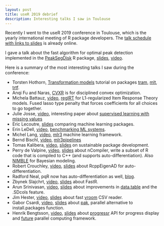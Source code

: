 ```yaml
---
layout: post
title: useR 2019 debrief
description: Interesting talks I saw in Toulouse
---
```


Recently I went to the useR 2019 conference in Toulouse, which is the
yearly international meeting of R package developers. The [talk
schedule with links to slides](http://www.user2019.fr/talk_schedule/)
is already online.

I gave a talk about the fast algorithm for optimal peak
detection implemented in the
[PeakSegDisk](https://cloud.r-project.org/web/packages/PeakSegDisk/) R
package, [slides](http://www.user2019.fr/static/pres/t257847.pdf),
[video](https://www.youtube.com/watch?v=XlC4WCqsbuI).

Here is a summary of the most interesting talks I saw during the
conference:

* Torsten Hothorn, [Transformation
  models](http://ctm.r-forge.r-project.org/news/Toulouse/) tutorial on
  packages [tram](https://cloud.r-project.org/web/packages/tram/),
  [mlt](https://cloud.r-project.org/web/packages/mlt/index.html),
  [trtf](https://cloud.r-project.org/web/packages/trtf/index.html).
* Anqi Fu and Naras, [CVXR](https://cvxr.rbind.io/) is for disciplined
  convex optimization.
* Michela Battauz,
  [video](https://www.youtube.com/watch?v=UsIcI3-pXiE),
  [regIRT](https://github.com/micbtz/regIRT/) for L1-regularized Item
  Response Theory models. Fused lasso type penalty that forces
  coefficients for all choices to go together.
* Julie Josse, [video](https://www.youtube.com/watch?v=z8IuuDe5oXs),
  interesting paper about [supervised learning with missing
  values](https://arxiv.org/abs/1902.06931)
* Eric Lecoutre, [slides](http://www.welovedatascience.com/user2019)
  comparing machine learning packages.
* Erin LeDell, [video](https://www.youtube.com/watch?v=5EHHGBYaIqE),
  [benchmarking ML
  systems](http://www.user2019.fr/static/pres/t258053.pdf).
* Michel Lang, [video](https://www.youtube.com/watch?v=wsP2hiFnDQs),
  [mlr3](http://www.user2019.fr/static/pres/t258076.pdf) machine
  learning framework.
* Bernd Bischl, [video](https://www.youtube.com/watch?v=gEW5RxkbQuQ),
  [mlr3pipelines](http://www.user2019.fr/static/pres/t258139.pdf)
* Tomas Kalibera, [video](https://www.youtube.com/watch?v=lMQumNlOA24),
  [slides](http://www.user2019.fr/static/pres/t256727.pdf) on
  sustainable package development.
* Perry de Valpine, [video](https://www.youtube.com/watch?v=EPJT-6Nvre4),
  [slides](http://www.user2019.fr/static/pres/t257974.pdf) about
  nCompiler, write a subset of R code that is compiled to C++ (and
  supports auto-differentiation). Also
  [NIMBLE](https://r-nimble.org/) for Bayesian modeling.
* Robert Crouchley, [video](https://www.youtube.com/watch?v=9dcQLsYTH20),
  [slides](http://www.user2019.fr/static/pres/t256894.pptx) about
  RcppEigenAD for auto-differentiation.
* Radford Neal, pqR now has auto-differentiation as well,
  [blog](https://radfordneal.wordpress.com/2019/07/06/automatic-differentiation-in-pqr/).
* Zbynek Slajchrt, [video](https://www.youtube.com/watch?v=1fTTwf3ho50),
  [slides](http://www.user2019.fr/static/pres/t257850.pdf) about
  FastR.
* Arun Srinivasan, [video](https://www.youtube.com/watch?v=tWx1ooBSxFc),
  [slides](http://www.user2019.fr/static/pres/t258038.pdf) about
  improvements in
  [data.table](https://github.com/Rdatatable/data.table/wiki) and the
  .SDcols feature.
* Jim Hester, [video](https://www.youtube.com/watch?v=RA9AjqZXxMU),
  [slides](http://www.user2019.fr/static/pres/t257803.pdf) about fast
  [vroom](https://github.com/r-lib/vroom) CSV reader.
* Gabor Csardi, [video](https://www.youtube.com/watch?v=z751o_KVdJY),
  [slides](http://www.user2019.fr/static/pres/t257603.zip) about
  [pak](https://cloud.r-project.org/web/packages/pak/), parallel
  alternative to install.packages function.
* Henrik Bengtsson, [video](https://www.youtube.com/watch?v=4B3wPFL_Syo),
  [slides](https://www.jottr.org/2019/07/12/future-user2019-slides/)
  about [progressr](https://github.com/HenrikBengtsson/progressr) API
  for progress display and
  [future](https://github.com/HenrikBengtsson/future/) parallel
  computing framework.

